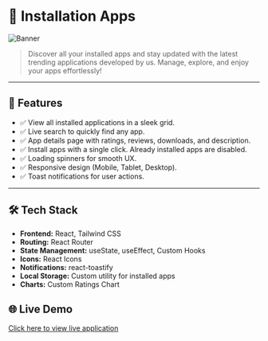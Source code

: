 # 📱 Installation Apps

![Banner](https://i.ibb.co.com/XZxnYtpr/Screenshot-9.png)

> Discover all your installed apps and stay updated with the latest trending applications developed by us. Manage, explore, and enjoy your apps effortlessly!

---

## 🚀 Features

- ✅ View all installed applications in a sleek grid.
- ✅ Live search to quickly find any app.
- ✅ App details page with ratings, reviews, downloads, and description.
- ✅ Install apps with a single click. Already installed apps are disabled.
- ✅ Loading spinners for smooth UX.
- ✅ Responsive design (Mobile, Tablet, Desktop).
- ✅ Toast notifications for user actions.

---

## 🛠 Tech Stack

- **Frontend:** React, Tailwind CSS
- **Routing:** React Router
- **State Management:** useState, useEffect, Custom Hooks
- **Icons:** React Icons
- **Notifications:** react-toastify
- **Local Storage:** Custom utility for installed apps
- **Charts:** Custom Ratings Chart

## 🌐 Live Demo

[Click here to view live application](https://hero-apps-store.netlify.app/)

